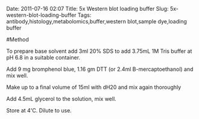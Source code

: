 Date: 2011-07-16 02:07
Title: 5x Western blot loading buffer
Slug: 5x-western-blot-loading-buffer
Tags: antibody,histology,metabolomics,buffer,western blot,sample dye,loading buffer





#Method

To prepare base solvent add 3ml 20% SDS to add 3.75mL 1M Tris buffer at pH 6.8 in a suitable container.



Add 9 mg bromphenol blue, 1.16 gm DTT (or 2.4ml B-mercaptoethanol) and mix well.



Make up to a final volume of 15ml with dH20 and mix again thoroughly



Add 4.5mL glycerol to the solution, mix well.



Store at 4&#39;C. Dilute to use.





